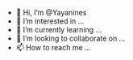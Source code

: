 - 👋 Hi, I’m @Yayanines
- 👀 I’m interested in ...
- 🌱 I’m currently learning ...
- 💞️ I’m looking to collaborate on ...
- 📫 How to reach me ...

<!---
Yayanines/Yayanines is a ✨ special ✨ repository because its `README.md` (this file) appears on your GitHub profile.
You can click the Preview link to take a look at your changes.
--->
